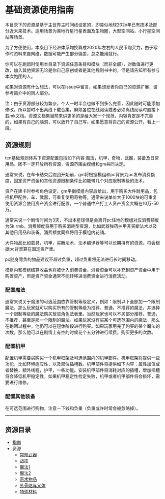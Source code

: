 <a id="guide"></a>
# 基础资源使用指南

本目录下的资源是基于主世界主时间线设定的，即类似地球202x年已有技术及部分近未来技术。适用场景为类地行星行星表面及生物圈，大型空间站，小行星空间站等场景。

为了方便使用，本条目下经济体系均换算成2020年左右的人民币购买力，由于写作时资料来自网络，数据可能产生部分偏差，总之能用就行。

你可以在跑团时使用本目录下资源任意条目和模块（而非全部），对数值进行更改，加入其他资源无论是你自己原创或者是其他规则书中的，但是请告知所有参与本次跑团的人。

如果对资源有什么想法，可以在issue中留言，如果想发表你自己的资源扩展，请参考简介中的同人部分。

注：由于资源部分较为繁杂，个人一时半会也做不到多么完善，因此随时可能添加修改，所以暂时不出离线下载合集，麻烦各位在线阅读或者必须离线阅读时直接下载mk文档。资源文档集目前来讲更多的是给大家一个规范，内容肯定是不完善的，如果有自己的脑洞，可以放开了自己写。如果愿意将自己的资源公开，看上一段。

## 资源规则

tcn基础规则体系下资源配置包括如下内容:魔法，机甲，奇物，武器，装备及日常用品。团不一定开放所有资源，资源范围由模组和gm共同决定。

通常来说，在车卡结束后跑团开始前，gm将根据模组和pc背景为pc发布消费额度，固定资产资金和其他资源限制条件比如能带几个对应限制等级的法术。

资产在建卡时参考角色设定，gm平衡模组内容后给出，用于购买大件耐用品，包括机甲配件，车，武器，可重复使用奇物等，通常来说单价大于1000块的可重复使用资源会使用资产资金进行配置。一个普通中产打工人资产资金大概在10万-50万。

通常来说一个剧情时间为3天，不出本星球但是会离开pc住地的模组对应消费额度为5k rmb。消费额度将用于购买消耗型资源，比如武器弹药护甲非买断法术以及其他日用品和装备。消费额度同样将用于模组内花销。

大件物品比如载具，机甲，买断法术，法术编译器等可以长期持有的资源，将会根据pc背景算在固定资产里。

pc随身背负的物品建议不超过负重，超过负重将无法进行长时间移动。

模组内和模组结算收益也将被计入消费资金，消费资金可以补充到资产资金中用于购置资产，但是资产资金通常不能转移进消费资金进行消费活动。

### 配置魔法

通常来说关于魔法的可选范围依靠管制等级定义，例如：限制以下全部加一个限制魔法，那么玩家就可以购买所有的管制等级为推荐，普通，不推荐的魔法，并选择一个限制等级的魔法购买放进角色法表里。当然玩家也可以不买部分推荐，普通，不推荐，甚至是那一个限制的魔法。如果玩家没有买某个可选范围内的魔法，那么在跑团过程中，他仍可以在短休阶段进行购买。如果玩家用完了购买的某个魔法的次数，那么他可以在剧情上有空的时候花个五分钟进行续费，购买更多的次数。

### 配置机甲

配置机甲需要买购买一个机甲框架及可选范围内的机甲部件。机甲框架将提供一些功能，比如环境适应性，以及部位插槽数。机甲部件将提供如下内容：属性加值或者替换，额外线程，护甲，一些功能。安装机甲部件将消耗对应的插槽，增加插槽将会降低机甲稳定性，如果机甲稳定性检定失败，机甲或者机甲部件将会损坏，需要进行维修。

### 配置其他装备

在可选范围进行购物，注意一下钱和负重（负重或许时常会被忽略掉）。

----

## 资源目录
* [指南](#guide)
* 资源
  * [常规武器](常规武器.md)
  * [战技](战技.md)
  * [魔法1](魔法1.md)
  * [魔法2](魔法2.md)
  * [奇术物品](奇术物品.md)
  * [外骨骼与义体](机甲.md)
  * [特殊材料](特殊材料.md)
